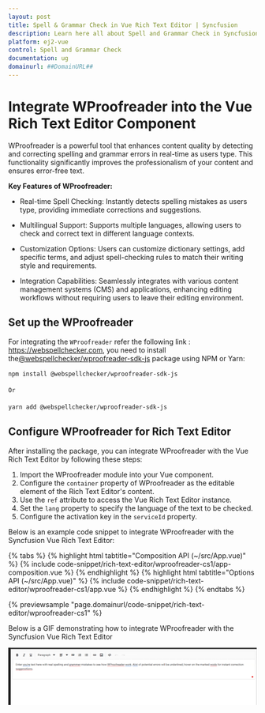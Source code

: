 ```yaml
---
layout: post
title: Spell & Grammar Check in Vue Rich Text Editor | Syncfusion
description: Learn here all about Spell and Grammar Check in Syncfusion Vue Rich Text Editor component of Syncfusion Essential JS 2 and more.
platform: ej2-vue
control: Spell and Grammar Check 
documentation: ug
domainurl: ##DomainURL##
---
```


# Integrate WProofreader into the Vue Rich Text Editor Component

WProofreader is a powerful tool that enhances content quality by detecting and correcting spelling and grammar errors in real-time as users type. This functionality significantly improves the professionalism of your content and ensures error-free text.

**Key Features of WProofreader:**

* Real-time Spell Checking: Instantly detects spelling mistakes as users type, providing immediate corrections and suggestions.

* Multilingual Support: Supports multiple languages, allowing users to check and correct text in different language contexts.

* Customization Options: Users can customize dictionary settings, add specific terms, and adjust spell-checking rules to match their writing style and requirements.

* Integration Capabilities: Seamlessly integrates with various content management systems (CMS) and applications, enhancing editing workflows without requiring users to leave their editing environment.

## Set up the WProofreader

For integrating the `WProofreader` refer the following link : https://webspellchecker.com, you need to install the[@webspellchecker/wproofreader-sdk-js](https://www.npmjs.com/package/@webspellchecker/wproofreader-sdk-js) package using NPM or Yarn:

```bash
npm install @webspellchecker/wproofreader-sdk-js

Or

yarn add @webspellchecker/wproofreader-sdk-js

```

## Configure WProofreader for Rich Text Editor

After installing the package, you can integrate WProofreader with the Vue Rich Text Editor by following these steps:

1. Import the WProofreader module into your Vue component.
2. Configure the `container` property of WProofreader as the editable element of the Rich Text Editor's content.
3. Use the `ref` attribute to access the Vue Rich Text Editor instance.
4. Set the `lang` property to specify the language of the text to be checked.
5. Configure the activation key in the `serviceId` property.

Below is an example code snippet to integrate WProofreader with the Syncfusion Vue Rich Text Editor:

{% tabs %}
{% highlight html tabtitle="Composition API (~/src/App.vue)" %}
{% include code-snippet/rich-text-editor/wproofreader-cs1/app-composition.vue %}
{% endhighlight %}
{% highlight html tabtitle="Options API (~/src/App.vue)" %}
{% include code-snippet/rich-text-editor/wproofreader-cs1/app.vue %}
{% endhighlight %}
{% endtabs %}

{% previewsample "page.domainurl/code-snippet/rich-text-editor/wproofreader-cs1" %}

Below is a GIF demonstrating how to integrate WProofreader with the Syncfusion Vue Rich Text Editor

![WebSpellChecker](images/spell-grammar-check.gif)